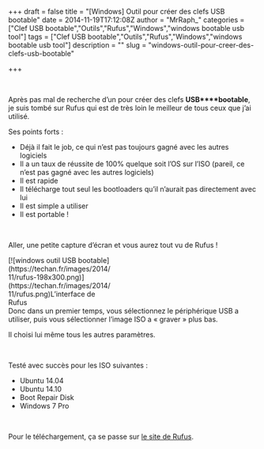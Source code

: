 +++
draft = false
title = "[Windows] Outil pour créer des clefs USB bootable"
date = 2014-11-19T17:12:08Z
author = "MrRaph_"
categories = ["Clef USB bootable","Outils","Rufus","Windows","windows bootable usb tool"]
tags = ["Clef USB bootable","Outils","Rufus","Windows","windows bootable usb tool"]
description = ""
slug = "windows-outil-pour-creer-des-clefs-usb-bootable"

+++


 

Après pas mal de recherche d’un pour créer des clefs **USB****bootable**, je suis tombé sur Rufus qui est de très loin le meilleur de tous ceux que j’ai utilisé.

Ses points forts :

- Déjà il fait le job, ce qui n’est pas toujours gagné avec les autres logiciels
- Il a un taux de réussite de 100% quelque soit l’OS sur l’ISO (pareil, ce n’est pas gagné avec les autres logiciels)
- Il est rapide
- Il télécharge tout seul les bootloaders qu’il n’aurait pas directement avec lui
- Il est simple a utiliser
- Il est portable !

 

Aller, une petite capture d’écran et vous aurez tout vu de Rufus !

<div class="wp-caption aligncenter" id="attachment_401" style="width: 208px">[![windows outil USB bootable](https://techan.fr/images/2014/11/rufus-198x300.png)](https://techan.fr/images/2014/11/rufus.png)L’interface de Rufus

</div>Donc dans un premier temps, vous sélectionnez le périphérique USB a utiliser, puis vous sélectionner l’image ISO a « graver » plus bas.

Il choisi lui même tous les autres paramètres.

 

Testé avec succès pour les ISO suivantes :

- Ubuntu 14.04
- Ubuntu 14.10
- Boot Repair Disk
- Windows 7 Pro

 

Pour le téléchargement, ça se passe sur [le site de Rufus](http://rufus.akeo.ie/?locale=fr_FR).


